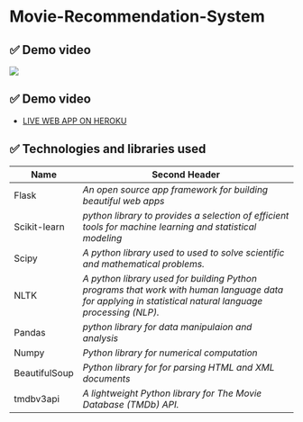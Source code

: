 # Movie-Recommendation-System


## ✅  Demo video 
![](https://github.com/Gift-Ojeabulu/Movie-Recommendation-System/blob/main/The%20Movie%20Recommender%20App%20(2).gif)

## ✅  Demo video 
* [LIVE WEB APP ON HEROKU](https://gift-movie-recommender.herokuapp.com/)

## ✅ Technologies and libraries used
| Name  | Second Header |
| ------------- | ------------- |
| Flask |  *An open source app framework for building beautiful web apps* |
| Scikit-learn  | *python library to provides a selection of efficient tools for machine learning and statistical modeling*  |
| Scipy| *A python library used to used to solve scientific and mathematical problems.* |
| NLTK | *A python library used for building Python programs that work with human language data for applying in statistical natural language processing (NLP).*|
| Pandas | *python library for data manipulaion and analysis*|
| Numpy | *Python library for numerical computation*|
| BeautifulSoup | *Python library for  for parsing HTML and XML documents*|
| tmdbv3api | *A lightweight Python library for The Movie Database (TMDb) API.*|


